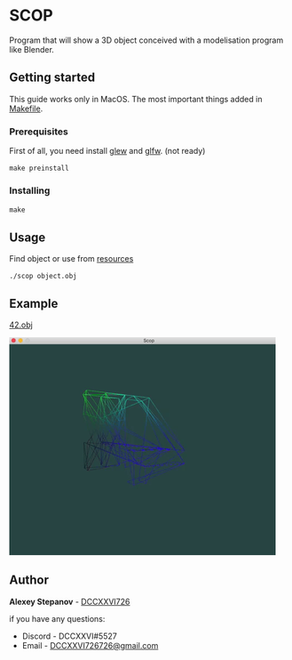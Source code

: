 # SCOP
Program that will show a 3D object conceived with a modelisation program like Blender.
## Getting started
This guide works only in MacOS. The most important things added in [Makefile](https://en.wikipedia.org/wiki/Makefile).
### Prerequisites
First of all, you need install [glew](https://en.wikipedia.org/wiki/OpenGL_Extension_Wrangler_Library) and [glfw](https://en.wikipedia.org/wiki/GLFW). (not ready)
```
make preinstall
```
### Installing
```
make
```
## Usage
Find object or use from [resources](https://github.com/DCCXXVI726/SCOP/tree/master/resources)
```
./scop object.obj
```
## Example
[42.obj](https://github.com/DCCXXVI726/SCOP/blob/master/resources/42.obj)

![42.obj](https://github.com/DCCXXVI726/SCOP/blob/master/resources/giphy.gif)
## Author
**Alexey Stepanov** - [DCCXXVI726](https://github.com/DCCXXVI726)

if you have any questions:
* Discord - DCCXXVI#5527
* Email - DCCXXVI726726@gmail.com

